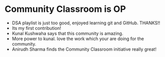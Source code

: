 # Community Classroom is OP

- DSA playlist is just too good, enjoyed learning git and GitHub. THANKS!!
- Its my first contribution!
- Kunal Kushwaha says that this community is amazing.
- More power to kunal. love the work which your are doing for the community.
- Anirudh Sharma finds the Community Classroom initiative really great!
